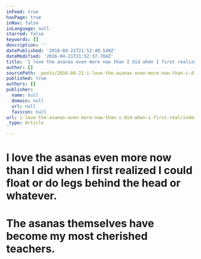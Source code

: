 ```yaml
---
inFeed: true
hasPage: true
inNav: false
inLanguage: null
starred: false
keywords: []
description: ''
datePublished: '2016-04-21T21:52:40.549Z'
dateModified: '2016-04-21T21:52:37.704Z'
title: 'I love the asanas even more now than I did when I first realized I could float or do legs behind the head or whatever. '
author: []
sourcePath: _posts/2016-04-21-i-love-the-asanas-even-more-now-than-i-did-when-i-first-real.md
published: true
authors: []
publisher:
  name: null
  domain: null
  url: null
  favicon: null
url: i-love-the-asanas-even-more-now-than-i-did-when-i-first-real/index.html
_type: Article

---
```

# I love the asanas even more now than I did when I first realized I could float or do legs behind the head or whatever. 

# 

# The asanas themselves have become my most cherished teachers.